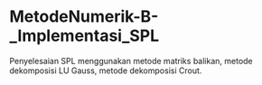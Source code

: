 # MetodeNumerik-B-_Implementasi_SPL
Penyelesaian SPL menggunakan metode matriks balikan, metode dekomposisi LU Gauss, metode dekomposisi Crout.
